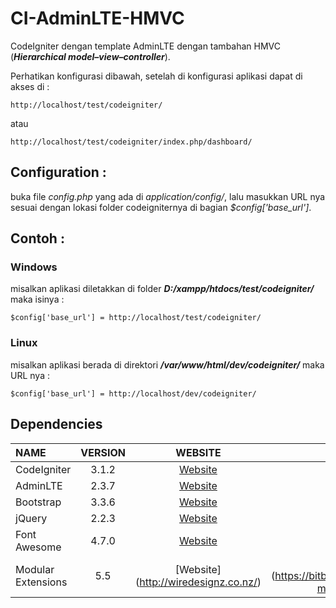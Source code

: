 # CI-AdminLTE-HMVC
CodeIgniter dengan template AdminLTE dengan tambahan HMVC (**_Hierarchical model–view–controller_**).

Perhatikan konfigurasi dibawah, setelah di konfigurasi aplikasi dapat di akses di :
```
http://localhost/test/codeigniter/
```
atau
```
http://localhost/test/codeigniter/index.php/dashboard/
```

## Configuration :
buka file *config.php* yang ada di *application/config/*, lalu masukkan URL nya sesuai dengan lokasi folder codeigniternya di bagian *$config['base_url']*.

## Contoh :
### Windows
misalkan aplikasi diletakkan di folder **_D:/xampp/htdocs/test/codeigniter/_**
maka isinya  :
```
$config['base_url'] = http://localhost/test/codeigniter/
```
### Linux
misalkan aplikasi berada di direktori **_/var/www/html/dev/codeigniter/_**
maka URL nya :
```
$config['base_url'] = http://localhost/dev/codeigniter/
```

## Dependencies
| NAME | VERSION | WEBSITE | REPOSITORY |
| :--- | :---: | :---: | :---: |
| CodeIgniter | 3.1.2 | [Website](http://codeigniter.com) | [Github](https://github.com/bcit-ci/CodeIgniter/)
| AdminLTE | 2.3.7 | [Website](https://almsaeedstudio.com) | [Github](https://github.com/almasaeed2010/AdminLTE/)
| Bootstrap | 3.3.6 | [Website](http://getbootstrap.com) | [Github](https://github.com/twbs/bootstrap)
| jQuery | 2.2.3 | [Website](http://jquery.com) | [Github](https://github.com/jquery/jquery)
| Font Awesome | 4.7.0 | [Website](http://fortawesome.github.io/Font-Awesome/) | [Github](https://github.com/FortAwesome/Font-Awesome)
| Modular Extensions | 5.5 | [Website] (http://wiredesignz.co.nz/) | [Bitbucket] (https://bitbucket.org/wiredesignz/codeigniter-modular-extensions-hmvc)

